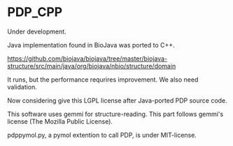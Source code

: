 # PDP_CPP
Under development.

Java implementation found in BioJava was ported to C++. 

https://github.com/biojava/biojava/tree/master/biojava-structure/src/main/java/org/biojava/nbio/structure/domain

It runs, but the performance requrires improvement. We also need validation.

Now considering give this LGPL license after Java-ported PDP source code.

This software uses gemmi for structure-reading. This part follows gemmi's license (The Mozilla Public License).

pdppymol.py, a pymol extention to call PDP, is under MIT-license.

